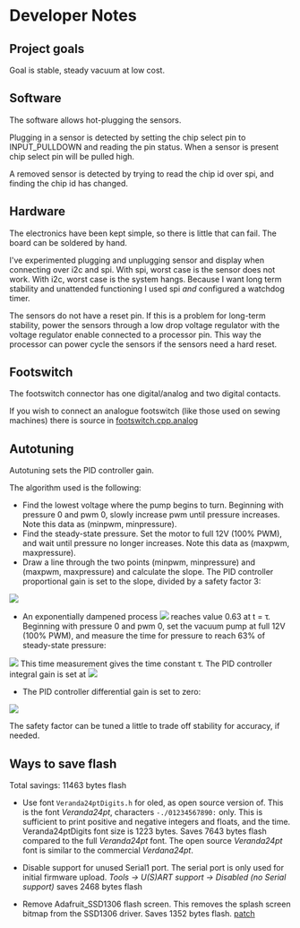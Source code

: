 # Developer Notes

## Project goals

Goal is stable, steady vacuum at low cost.

## Software

The software allows hot-plugging the sensors. 

Plugging in a sensor is detected by setting the chip select pin to INPUT_PULLDOWN and reading the pin status. When a sensor is present chip select pin will be pulled high.

A removed sensor is detected by trying to read the chip id over spi, and finding the chip id has changed.

## Hardware

The electronics have been kept simple, so there is little that can fail. The board can be soldered by hand.

I've experimented plugging and unplugging sensor and display when connecting over i2c and spi. With spi, worst case is the sensor does not work. With i2c, worst case is the system hangs. Because I want long term stability and unattended functioning I used spi *and* configured a watchdog timer.

The sensors do not have a reset pin. If this is a problem for long-term stability, power the sensors through a low drop voltage regulator with the voltage regulator enable connected to a processor pin. This way the processor can power cycle the sensors if the sensors need a hard reset.

## Footswitch

The footswitch connector has one digital/analog and two digital contacts. 

If you wish to connect an analogue footswitch (like those used on sewing machines) there is source in [footswitch.cpp.analog](arduino/vacuumcontroller/attic/footswitch.cpp.analog)

## Autotuning

Autotuning sets the PID controller gain.

The algorithm used is the following:

- Find the lowest voltage where the pump begins to turn.
Beginning with pressure 0 and pwm 0, slowly increase pwm until pressure increases. Note this data as (minpwm, minpressure).
- Find the steady-state pressure.
Set the motor to full 12V (100% PWM), and wait until pressure no longer increases. Note this data as (maxpwm, maxpressure).
- Draw a line through the two points (minpwm, minpressure) and (maxpwm, maxpressure) and calculate the slope. The PID controller proportional gain is set to the slope, divided by a safety factor 3:

<img src="https://render.githubusercontent.com/render/math?math=K_{p}= \frac{1}{3}\cdot\frac{maxpwm-minpwm}{maxpressure-minpressure}">

- An exponentially dampened process <img src="https://render.githubusercontent.com/render/math?math=y(t)=1-e^{-\frac{t}{\tau}}">
reaches value 0.63 at t = &tau;. Beginning with pressure 0 and pwm 0, set the vacuum pump at full 12V (100% PWM), and measure the time for pressure to reach 63% of steady-state pressure:
<img src="https://render.githubusercontent.com/render/math?math=pressure=minpressure\%2b{0.63}\cdot(maxpressure-minpressure)">
This time measurement gives the time constant &tau;. The PID controller integral gain is set at
 
<img src="https://render.githubusercontent.com/render/math?math=K_{i}= \frac{K_{p}}{\tau}">

- The PID controller differential gain is set to zero:

<img src="https://render.githubusercontent.com/render/math?math=K_{d}= 0">

The safety factor can be tuned a little to trade off stability for accuracy, if needed.

## Ways to save flash

Total savings: 11463 bytes flash

- Use font ``Veranda24ptDigits.h`` for oled, as open source version of. This is the font *Veranda24pt*, characters ``-./01234567890:`` only. This is sufficient to print positive and negative integers and floats, and the time. Veranda24ptDigits font size is 1223 bytes. Saves 7643 bytes flash compared to the full *Veranda24pt* font. The open source *Veranda24pt* font is similar to the commercial *Verdana24pt*.

- Disable support for unused Serial1 port. The serial port is only used for initial firmware upload. 
  *Tools -> U(S)ART support -> Disabled (no Serial support)*
  saves 2468 bytes flash

- Remove Adafruit_SSD1306 flash screen.
  This removes the splash screen bitmap from the SSD1306 driver. Saves 1352 bytes flash.
  [patch](arduino/libraries/Adafruit_SSD1306.patch)

